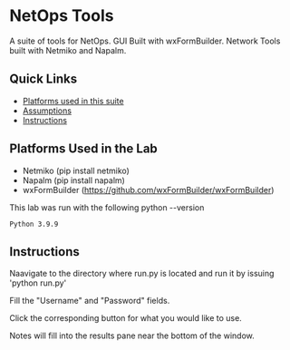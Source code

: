 NetOps Tools
=======

A suite of tools for NetOps. GUI Built with wxFormBuilder. Network Tools built with Netmiko and Napalm.

## Quick Links

- [Platforms used in this suite]()
- [Assumptions](https://github.com/ospfpacket/netops_tools/blob/main/README.md#platforms-used-in-the-lab)
- [Instructions](https://github.com/ospfpacket/netops_tools/blob/main/README.md#instructions)

## Platforms Used in the Lab

- Netmiko (pip install netmiko)
- Napalm (pip install napalm)
- wxFormBuilder (https://github.com/wxFormBuilder/wxFormBuilder)

This lab was run with the following python --version

```
Python 3.9.9
```

## Instructions
Naavigate to the directory where run.py is located and run it by issuing 'python run.py'

Fill the "Username" and "Password" fields.

Click the corresponding button for what you would like to use.

Notes will fill into the results pane near the bottom of the window.
